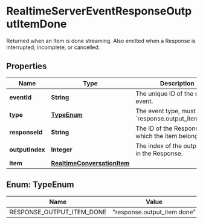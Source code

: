 

# RealtimeServerEventResponseOutputItemDone

Returned when an Item is done streaming. Also emitted when a Response is  interrupted, incomplete, or cancelled. 

## Properties

| Name | Type | Description | Notes |
|------------ | ------------- | ------------- | -------------|
|**eventId** | **String** | The unique ID of the server event. |  |
|**type** | [**TypeEnum**](#TypeEnum) | The event type, must be &#x60;response.output_item.done&#x60;. |  |
|**responseId** | **String** | The ID of the Response to which the item belongs. |  |
|**outputIndex** | **Integer** | The index of the output item in the Response. |  |
|**item** | [**RealtimeConversationItem**](RealtimeConversationItem.md) |  |  |



## Enum: TypeEnum

| Name | Value |
|---- | -----|
| RESPONSE_OUTPUT_ITEM_DONE | &quot;response.output_item.done&quot; |



